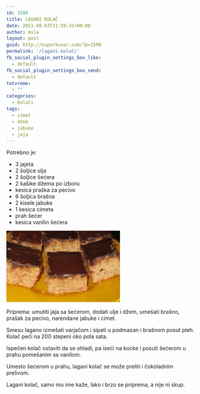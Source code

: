 ```yaml
---
id: 1596
title: LAGANI KOLAČ
date: 2011-08-03T11:59:32+00:00
author: mila
layout: post
guid: http://superkuvar.com/?p=1596
permalink: '/lagani-kolač/'
fb_social_plugin_settings_box_like:
  - default
fb_social_plugin_settings_box_send:
  - default
totvreme:
  - ""
categories:
  - Kolači
tags:
  - cimet
  - džem
  - jabuke
  - jaja
---
```

Potrebno je:

  * 3 jajeta
  * 2 šoljice ulja
  * 2 šoljice šećera
  * 2 kašike džema po izboru
  * kesica praška za pecivo
  * 6 šoljica brašna
  * 2 kisele jabuke
  * 1 kesica cimeta
  * prah šećer
  * kesica vanilin šećera

<img class="alignnone size-medium wp-image-5268" src="/wp-content/uploads/2011/08/Lagani-kolač-e1360945924342-300x188.jpg" alt="Lagani kolač" width="300" height="188" /> 

Priprema: umutiti jaja sa šećerom, dodati ulje i džem, umešati brašno, prašak za pecivo, narendane jabuke i cimet.

Smesu lagano izmešati varjačom i sipati u podmazan i brašnom posut pleh. Kolač peći na 200 stepeni oko pola sata.

Ispečen kolač ostaviti da se ohladi, pa iseći na kocke i posuti šećerom u prahu pomešanim sa vanilom.

Umesto šećerom u prahu, lagani kolač se može preliti i čokoladnim prelivom.

Lagani kolač, samo mu ime kaže, lako i brzo se priprema, a nije ni skup.